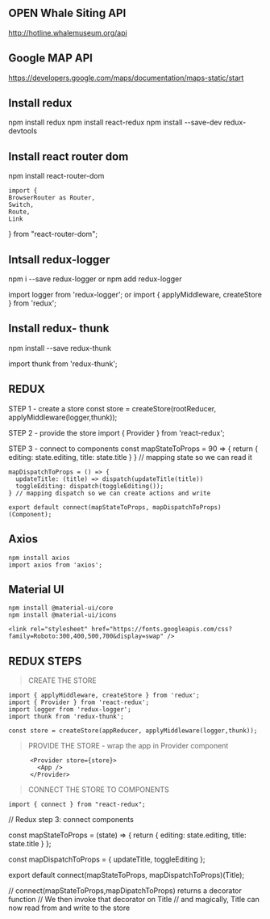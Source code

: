 ## OPEN Whale Siting API

http://hotline.whalemuseum.org/api

##  Google MAP API

https://developers.google.com/maps/documentation/maps-static/start

## Install redux

  npm install redux
  npm install react-redux
  npm install --save-dev redux-devtools

## Install react router dom
  npm install react-router-dom

    import {
    BrowserRouter as Router,
    Switch,
    Route,
    Link
  } from "react-router-dom";

## Intsall redux-logger

  npm i --save redux-logger
  or
  npm add redux-logger


  import logger from 'redux-logger'; 
  or
  import { applyMiddleware, createStore } from 'redux';

## Install redux- thunk

  npm install --save redux-thunk

  import thunk from 'redux-thunk';




## REDUX 

  STEP 1 - create a store
    const store = createStore(rootReducer, applyMiddleware(logger,thunk));


  STEP 2 - provide the store
    import { Provider } from 'react-redux';

  STEP 3 - connect to components
    const mapStateToProps = 90 => {
      return {
      editing: state.editing,
      title: state.title
      }
    } // mapping state so we can read it

    mapDispatchToProps = () => {
      updateTitle: (title) => dispatch(updateTitle(title))
      toggleEditing: dispatch(toggleEditing());
    } // mapping dispatch so we can create actions and write

    export default connect(mapStateToProps, mapDispatchToProps)(Component);



  ## Axios
    npm install axios
    import axios from 'axios';

  ## Material UI

    npm install @material-ui/core
    npm install @material-ui/icons

    <link rel="stylesheet" href="https://fonts.googleapis.com/css?family=Roboto:300,400,500,700&display=swap" />

  ## REDUX STEPS

  > CREATE THE STORE

    import { applyMiddleware, createStore } from 'redux';
    import { Provider } from 'react-redux';
    import logger from 'redux-logger';
    import thunk from 'redux-thunk';

    const store = createStore(appReducer, applyMiddleware(logger,thunk));

  >  PROVIDE THE STORE - wrap the app in Provider component
          
          <Provider store={store}>
            <App />
          </Provider>

  > CONNECT THE STORE TO COMPONENTS

    import { connect } from "react-redux";

  // Redux step 3: connect components

const mapStateToProps = (state) => {
  return {
    editing: state.editing,
    title: state.title
  }
};

const mapDispatchToProps = { updateTitle, toggleEditing };

export default connect(mapStateToProps, mapDispatchToProps)(Title);

// connect(mapStateToProps,mapDipatchToProps) returns a decorator function
// We then invoke that decorator on Title
// and magically, Title can now read from and write to the store
